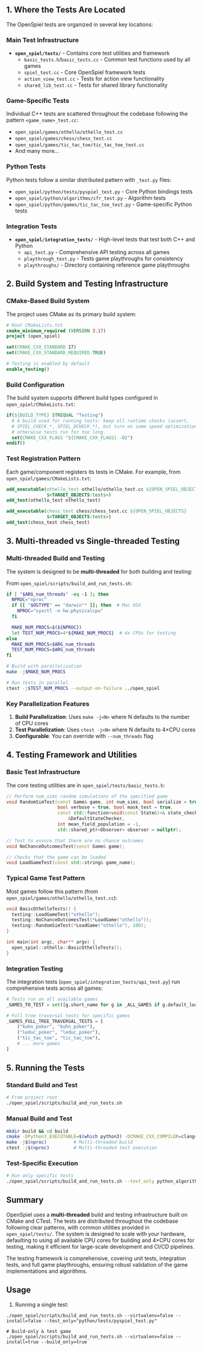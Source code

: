 ## 1. Where the Tests Are Located

The OpenSpiel tests are organized in several key locations:

### **Main Test Infrastructure**
- **`open_spiel/tests/`** - Contains core test utilities and framework
  - `basic_tests.h`/`basic_tests.cc` - Common test functions used by all games
  - `spiel_test.cc` - Core OpenSpiel framework tests
  - `action_view_test.cc` - Tests for action view functionality
  - `shared_lib_test.cc` - Tests for shared library functionality

### **Game-Specific Tests**
Individual C++ tests are scattered throughout the codebase following the pattern `<game_name>_test.cc`:
- `open_spiel/games/othello/othello_test.cc`
- `open_spiel/games/chess/chess_test.cc`  
- `open_spiel/games/tic_tac_toe/tic_tac_toe_test.cc`
- And many more...

### **Python Tests**
Python tests follow a similar distributed pattern with `_test.py` files:
- `open_spiel/python/tests/pyspiel_test.py` - Core Python bindings tests
- `open_spiel/python/algorithms/cfr_test.py` - Algorithm tests
- `open_spiel/python/games/tic_tac_toe_test.py` - Game-specific Python tests

### **Integration Tests**
- **`open_spiel/integration_tests/`** - High-level tests that test both C++ and Python
  - `api_test.py` - Comprehensive API testing across all games
  - `playthrough_test.py` - Tests game playthroughs for consistency
  - `playthroughs/` - Directory containing reference game playthroughs

## 2. Build System and Testing Infrastructure

### **CMake-Based Build System**
The project uses CMake as its primary build system:

```cmake
# Root CMakeLists.txt
cmake_minimum_required (VERSION 3.17)
project (open_spiel)

set(CMAKE_CXX_STANDARD 17)
set(CMAKE_CXX_STANDARD_REQUIRED TRUE)

# Testing is enabled by default
enable_testing()
```

### **Build Configuration**
The build system supports different build types configured in `open_spiel/CMakeLists.txt`:

```cmake
if(${BUILD_TYPE} STREQUAL "Testing")
  # A build used for running tests: keep all runtime checks (assert,
  # SPIEL_CHECK_*, SPIEL_DCHECK_*), but turn on some speed optimizations,
  # otherwise tests run for too long.
  set(CMAKE_CXX_FLAGS "${CMAKE_CXX_FLAGS} -O2")
endif()
```

### **Test Registration Pattern**
Each game/component registers its tests in CMake. For example, from `open_spiel/games/CMakeLists.txt`:

```cmake
add_executable(othello_test othello/othello_test.cc ${OPEN_SPIEL_OBJECTS}
               $<TARGET_OBJECTS:tests>)
add_test(othello_test othello_test)

add_executable(chess_test chess/chess_test.cc ${OPEN_SPIEL_OBJECTS}
               $<TARGET_OBJECTS:tests>)
add_test(chess_test chess_test)
```

## 3. Multi-threaded vs Single-threaded Testing

### **Multi-threaded Build and Testing**
The system is designed to be **multi-threaded** for both building and testing:

From `open_spiel/scripts/build_and_run_tests.sh`:

```bash
if [ "$ARG_num_threads" -eq -1 ]; then
  NPROC="nproc"
  if [[ "$OSTYPE" == "darwin"* ]]; then  # Mac OSX
    NPROC="sysctl -n hw.physicalcpu"
  fi

  MAKE_NUM_PROCS=$(${NPROC})
  let TEST_NUM_PROCS=4*${MAKE_NUM_PROCS}  # 4x CPUs for testing
else
  MAKE_NUM_PROCS=$ARG_num_threads
  TEST_NUM_PROCS=$ARG_num_threads
fi

# Build with parallelization
make -j$MAKE_NUM_PROCS

# Run tests in parallel
ctest -j$TEST_NUM_PROCS --output-on-failure ../open_spiel
```

### **Key Parallelization Features**
1. **Build Parallelization**: Uses `make -j<N>` where N defaults to the number of CPU cores
2. **Test Parallelization**: Uses `ctest -j<N>` where N defaults to 4×CPU cores
3. **Configurable**: You can override with `--num_threads` flag

## 4. Testing Framework and Utilities

### **Basic Test Infrastructure**
The core testing utilities are in `open_spiel/tests/basic_tests.h`:

```cpp
// Perform num_sims random simulations of the specified game
void RandomSimTest(const Game& game, int num_sims, bool serialize = true,
                   bool verbose = true, bool mask_test = true,
                   const std::function<void(const State&)>& state_checker_fn =
                       &DefaultStateChecker,
                   int mean_field_population = -1,
                   std::shared_ptr<Observer> observer = nullptr);

// Test to ensure that there are no chance outcomes
void NoChanceOutcomesTest(const Game& game);

// Checks that the game can be loaded
void LoadGameTest(const std::string& game_name);
```

### **Typical Game Test Pattern**
Most games follow this pattern (from `open_spiel/games/othello/othello_test.cc`):

```cpp
void BasicOthelloTests() {
  testing::LoadGameTest("othello");
  testing::NoChanceOutcomesTest(*LoadGame("othello"));
  testing::RandomSimTest(*LoadGame("othello"), 100);
}

int main(int argc, char** argv) {
  open_spiel::othello::BasicOthelloTests();
}
```

### **Integration Testing**
The integration tests (`open_spiel/integration_tests/api_test.py`) run comprehensive tests across all games:

```python
# Tests run on all available games
_GAMES_TO_TEST = set([g.short_name for g in _ALL_GAMES if g.default_loadable])

# Full tree traversal tests for specific games
_GAMES_FULL_TREE_TRAVERSAL_TESTS = [
    ("kuhn_poker", "kuhn_poker"),
    ("leduc_poker", "leduc_poker"),
    ("tic_tac_toe", "tic_tac_toe"),
    # ... more games
]
```

## 5. Running the Tests

### **Standard Build and Test**
```bash
# From project root
./open_spiel/scripts/build_and_run_tests.sh
```

### **Manual Build and Test**
```bash
mkdir build && cd build
cmake -DPython3_EXECUTABLE=$(which python3) -DCMAKE_CXX_COMPILER=clang++ ../open_spiel
make -j$(nproc)          # Multi-threaded build
ctest -j$(nproc)         # Multi-threaded test execution
```

### **Test-Specific Execution**
```bash
# Run only specific tests
./open_spiel/scripts/build_and_run_tests.sh --test_only python_algorithms
```

## Summary

OpenSpiel uses a **multi-threaded** build and testing infrastructure built on CMake and CTest. The tests are distributed throughout the codebase following clear patterns, with common utilities provided in `open_spiel/tests/`. The system is designed to scale with your hardware, defaulting to using all available CPU cores for building and 4×CPU cores for testing, making it efficient for large-scale development and CI/CD pipelines.

The testing framework is comprehensive, covering unit tests, integration tests, and full game playthroughs, ensuring robust validation of the game implementations and algorithms.

## Usage 

1. Running a single test: 
```
./open_spiel/scripts/build_and_run_tests.sh --virtualenv=false --install=false --test_only="python/tests/pyspiel_test.py"

# Build-only & test game 
./open_spiel/scripts/build_and_run_tests.sh --virtualenv=false --install=true --build_only=true
```